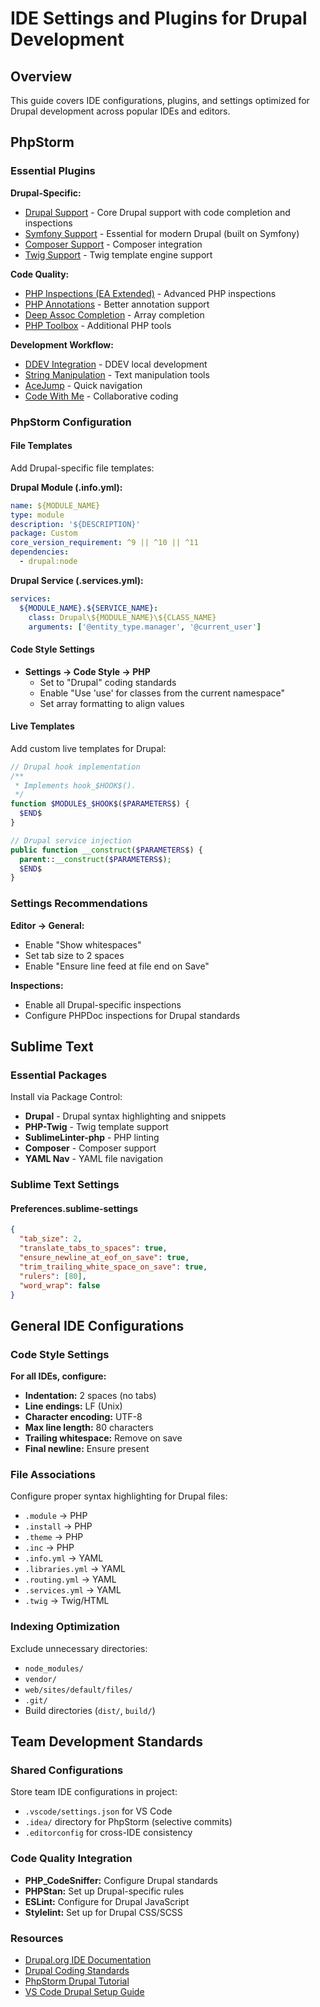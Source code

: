 # IDE Settings and Plugins for Drupal Development

## Overview

This guide covers IDE configurations, plugins, and settings optimized for Drupal development across popular IDEs and editors.

## PhpStorm

### Essential Plugins

**Drupal-Specific:**
- [Drupal Support](https://plugins.jetbrains.com/plugin/7487-drupal-support) - Core Drupal support with code completion and inspections
- [Symfony Support](https://plugins.jetbrains.com/plugin/7219-symfony-support) - Essential for modern Drupal (built on Symfony)
- [Composer Support](https://plugins.jetbrains.com/plugin/7631-composer) - Composer integration
- [Twig Support](https://plugins.jetbrains.com/plugin/7303-twig) - Twig template engine support

**Code Quality:**
- [PHP Inspections (EA Extended)](https://plugins.jetbrains.com/plugin/7622-php-inspections-ea-extended-) - Advanced PHP inspections
- [PHP Annotations](https://plugins.jetbrains.com/plugin/7320-php-annotations) - Better annotation support
- [Deep Assoc Completion](https://plugins.jetbrains.com/plugin/9927-deep-assoc-completion) - Array completion
- [PHP Toolbox](https://plugins.jetbrains.com/plugin/8133-php-toolbox) - Additional PHP tools

**Development Workflow:**
- [DDEV Integration](https://plugins.jetbrains.com/plugin/18813-ddev-integration) - DDEV local development
- [String Manipulation](https://plugins.jetbrains.com/plugin/2162-string-manipulation) - Text manipulation tools
- [AceJump](https://plugins.jetbrains.com/plugin/7086-acejump) - Quick navigation
- [Code With Me](https://plugins.jetbrains.com/plugin/14896-code-with-me) - Collaborative coding

### PhpStorm Configuration

#### File Templates
Add Drupal-specific file templates:

**Drupal Module (.info.yml):**
```yaml
name: ${MODULE_NAME}
type: module
description: '${DESCRIPTION}'
package: Custom
core_version_requirement: ^9 || ^10 || ^11
dependencies:
  - drupal:node
```

**Drupal Service (.services.yml):**
```yaml
services:
  ${MODULE_NAME}.${SERVICE_NAME}:
    class: Drupal\${MODULE_NAME}\${CLASS_NAME}
    arguments: ['@entity_type.manager', '@current_user']
```

#### Code Style Settings
- **Settings → Code Style → PHP**
  - Set to "Drupal" coding standards
  - Enable "Use 'use' for classes from the current namespace"
  - Set array formatting to align values

#### Live Templates
Add custom live templates for Drupal:

```php
// Drupal hook implementation
/**
 * Implements hook_$HOOK$().
 */
function $MODULE$_$HOOK$($PARAMETERS$) {
  $END$
}

// Drupal service injection
public function __construct($PARAMETERS$) {
  parent::__construct($PARAMETERS$);
  $END$
}
```

### Settings Recommendations

**Editor → General:**
- Enable "Show whitespaces"
- Set tab size to 2 spaces
- Enable "Ensure line feed at file end on Save"

**Inspections:**
- Enable all Drupal-specific inspections
- Configure PHPDoc inspections for Drupal standards

## Sublime Text

### Essential Packages

Install via Package Control:
- **Drupal** - Drupal syntax highlighting and snippets
- **PHP-Twig** - Twig template support
- **SublimeLinter-php** - PHP linting
- **Composer** - Composer support
- **YAML Nav** - YAML file navigation

### Sublime Text Settings

#### Preferences.sublime-settings
```json
{
  "tab_size": 2,
  "translate_tabs_to_spaces": true,
  "ensure_newline_at_eof_on_save": true,
  "trim_trailing_white_space_on_save": true,
  "rulers": [80],
  "word_wrap": false
}
```

## General IDE Configurations

### Code Style Settings

**For all IDEs, configure:**
- **Indentation:** 2 spaces (no tabs)
- **Line endings:** LF (Unix)
- **Character encoding:** UTF-8
- **Max line length:** 80 characters
- **Trailing whitespace:** Remove on save
- **Final newline:** Ensure present

### File Associations

Configure proper syntax highlighting for Drupal files:
- `.module` → PHP
- `.install` → PHP
- `.theme` → PHP
- `.inc` → PHP
- `.info.yml` → YAML
- `.libraries.yml` → YAML
- `.routing.yml` → YAML
- `.services.yml` → YAML
- `.twig` → Twig/HTML

### Indexing Optimization
Exclude unnecessary directories:
- `node_modules/`
- `vendor/`
- `web/sites/default/files/`
- `.git/`
- Build directories (`dist/`, `build/`)

## Team Development Standards

### Shared Configurations
Store team IDE configurations in project:
- `.vscode/settings.json` for VS Code
- `.idea/` directory for PhpStorm (selective commits)
- `.editorconfig` for cross-IDE consistency

### Code Quality Integration
- **PHP_CodeSniffer:** Configure Drupal standards
- **PHPStan:** Set up Drupal-specific rules
- **ESLint:** Configure for Drupal JavaScript
- **Stylelint:** Set up for Drupal CSS/SCSS

### Resources

- [Drupal.org IDE Documentation](https://www.drupal.org/docs/develop/development-tools)
- [Drupal Coding Standards](https://www.drupal.org/docs/develop/standards)
- [PhpStorm Drupal Tutorial](https://confluence.jetbrains.com/display/PhpStorm/Drupal+Development+using+PhpStorm)
- [VS Code Drupal Setup Guide](https://www.drupal.org/docs/develop/development-tools/configuring-visual-studio-code)
